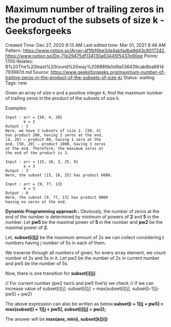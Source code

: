 # Maximum number of trailing zeros in the product of the subsets of size k - Geeksforgeeks

Created Time: Dec 27, 2020 9:13 AM
Last edited time: Mar 01, 2021 8:48 AM
Pattern: https://www.notion.so/Array-af1fbf6be3da4abfadba9d43c8017242, https://www.notion.so/Dp-71e29475df134130a63445f5437e90ee
Points: 1700
Relates: B%20The%20least%20round%20way%209889b0d9a536439cab8ba6814793987d.md
Source: https://www.geeksforgeeks.org/maximum-number-of-trailing-zeros-in-the-product-of-the-subsets-of-size-k/
Status: waiting
Tags: new

Given an array of size n and a positive integer k, find the maximum number of trailing zeros in the product of the subsets of size k.

Examples:

```
Input : arr = {50, 4, 20}
        k = 2
Output : 3
Here, we have 3 subsets of size 2. [50, 4] 
has product 200, having 2 zeros at the end, 
[4, 20] — product 80, having 1 zero at the 
end, [50, 20] — product 1000, having 3 zeros
at the end. Therefore, the maximum zeros at
the end of the product is 3.

Input : arr = {15, 16, 3, 25, 9}
        k = 3
Output : 3
Here, the subset [15, 16, 25] has product 6000.

Input : arr = {9, 77, 13}
        k = 3
Output : 0
Here, the subset [9, 77, 13] has product 9009
having no zeros at the end.

```

**Dynamic Programming approach :**
Obviously, the number of zeros at the end of the number is determined by minimum of powers of **2** and **5** in the number. Let **pw5** be the maximal power of **5** in the number and **pw2** be the maximal power of **2**.

Let, **subset[i][j]** be the maximum amount of 2s we can collect considering **i** numbers having j number of 5s in each of them.

We traverse through all numbers of given, for every array element, we count number of 2s and 5s in it. Let pw2 be the number of 2s in current number and pw5 be the number of 5s.

Now, there is one transition for **subset[i][j]**:

// For current number (pw2 two’s and pw5 five’s) we check
// if we can increase value of subset[i][j].
subset[i][j] = max(subset[i][j], subset[i-1][j-pw5] + pw2)

The above expression can also be written as below.**subset[i + 1][j + pw5] = max(subset[i + 1][j + pw5], subset[i][j] + pw2);**

The answer will be **max(ans, min(i, subset[k][i])**
